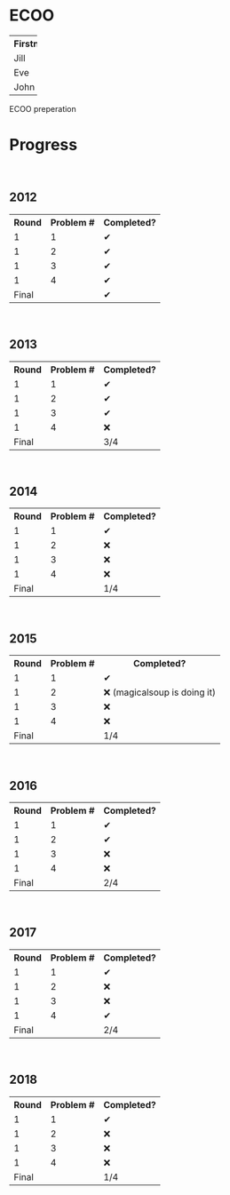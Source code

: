 <h1>ECOO</h1>
 

<table style="width:10%">
  <tr>
    <th>Firstname</th>
    <th>Lastname</th> 
    <th>Age</th>
  </tr>
  <tr>
    <td>Jill</td>
    <td>Smith</td>
    <td>50</td>
  </tr>
  <tr>
    <td>Eve</td>
    <td>Jackson</td>
    <td>94</td>
  </tr>
  <tr>
    <td>John</td>
    <td>Doe</td>
    <td>80</td>
  </tr>
</table>


ECOO preperation

<h1>Progress</h1>

<br>

<h2>2012</h2>

<table class="tg">
  <tr>
    <th class="tg-yw4l"><b>Round</b></th>
    <th class="tg-yw4l"><b>Problem #</b></th>
    <th class="tg-yw4l"><b>Completed?</b></th>
  </tr>
  <tr>
    <td class="tg-yw4l">1</td>
    <td class="tg-yw4l">1</td>
    <td class="tg-yw4l">✔ </td>
  </tr>
  <tr>
    <td class="tg-yw4l">1</td>
    <td class="tg-yw4l">2</td>
    <td class="tg-yw4l">✔ </td>
  </tr>
  <tr>
    <td class="tg-yw4l">1</td>
    <td class="tg-yw4l">3</td>
    <td class="tg-yw4l">✔ </td>
  </tr>
  <tr>
    <td class="tg-yw4l">1</td>
    <td class="tg-yw4l">4</td>
    <td class="tg-yw4l">✔ </td>
  </tr>
  <tr>
    <td class="tg-yw4l">Final</td>
    <td class="tg-yw4l"></td>
    <td class="tg-yw4l">✔</td>
</table>

<br>

<h2>2013</h2>

<table class="tg">
  <tr>
    <th class="tg-yw4l"><b>Round</b></th>
    <th class="tg-yw4l"><b>Problem #</b></th>
    <th class="tg-yw4l"><b>Completed?</b></th>
  </tr>
  <tr>
    <td class="tg-yw4l">1</td>
    <td class="tg-yw4l">1</td>
    <td class="tg-yw4l">✔ </td>
  </tr>
  <tr>
    <td class="tg-yw4l">1</td>
    <td class="tg-yw4l">2</td>
    <td class="tg-yw4l">✔</td>
  </tr>
  <tr>
    <td class="tg-yw4l">1</td>
    <td class="tg-yw4l">3</td>
    <td class="tg-yw4l">✔</td>
  </tr>
  <tr>
    <td class="tg-yw4l">1</td>
    <td class="tg-yw4l">4</td>
    <td class="tg-yw4l">❌</td>
  </tr>
  <tr>
    <td class="tg-yw4l">Final</td>
    <td class="tg-yw4l"></td>
    <td class="tg-yw4l">3/4</td>
</table>

<br>

<h2>2014</h2>

<table class="tg">
  <tr>
    <th class="tg-yw4l"><b>Round</b></th>
    <th class="tg-yw4l"><b>Problem #</b></th>
    <th class="tg-yw4l"><b>Completed?</b></th>
  </tr>
  <tr>
    <td class="tg-yw4l">1</td>
    <td class="tg-yw4l">1</td>
    <td class="tg-yw4l">✔ </td>
  </tr>
  <tr>
    <td class="tg-yw4l">1</td>
    <td class="tg-yw4l">2</td>
    <td class="tg-yw4l">❌</td>
  </tr>
  <tr>
    <td class="tg-yw4l">1</td>
    <td class="tg-yw4l">3</td>
    <td class="tg-yw4l">❌</td>
  </tr>
  <tr>
    <td class="tg-yw4l">1</td>
    <td class="tg-yw4l">4</td>
    <td class="tg-yw4l">❌</td>
  </tr>
  <tr>
    <td class="tg-yw4l">Final</td>
    <td class="tg-yw4l"></td>
    <td class="tg-yw4l">1/4</td>
</table>

<br>

<h2>2015</h2>
<table class="tg">
  <tr>
    <th class="tg-yw4l"><b>Round</b></th>
    <th class="tg-yw4l"><b>Problem #</b></th>
    <th class="tg-yw4l"><b>Completed?</b></th>
  </tr>
  <tr>
    <td class="tg-yw4l">1</td>
    <td class="tg-yw4l">1</td>
    <td class="tg-yw4l">✔ </td>
  </tr>
  <tr>
    <td class="tg-yw4l">1</td>
    <td class="tg-yw4l">2</td>
    <td class="tg-yw4l">❌ (magicalsoup is doing it)</td>
  </tr>
  <tr>
    <td class="tg-yw4l">1</td>
    <td class="tg-yw4l">3</td>
    <td class="tg-yw4l">❌</td>
  </tr>
  <tr>
    <td class="tg-yw4l">1</td>
    <td class="tg-yw4l">4</td>
    <td class="tg-yw4l">❌</td>
  </tr>
  <tr>
    <td class="tg-yw4l">Final</td>
    <td class="tg-yw4l"></td>
    <td class="tg-yw4l">1/4</td>
</table>

<br>

<h2>2016</h2>
<table class="tg">
  <tr>
    <th class="tg-yw4l"><b>Round</b></th>
    <th class="tg-yw4l"><b>Problem #</b></th>
    <th class="tg-yw4l"><b>Completed?</b></th>
  </tr>
  <tr>
    <td class="tg-yw4l">1</td>
    <td class="tg-yw4l">1</td>
    <td class="tg-yw4l">✔</td>
  </tr>
  <tr>
    <td class="tg-yw4l">1</td>
    <td class="tg-yw4l">2</td>
    <td class="tg-yw4l">✔</td>
  </tr>
  <tr>
    <td class="tg-yw4l">1</td>
    <td class="tg-yw4l">3</td>
    <td class="tg-yw4l">❌</td>
  </tr>
  <tr>
    <td class="tg-yw4l">1</td>
    <td class="tg-yw4l">4</td>
    <td class="tg-yw4l">❌</td>
  </tr>
  <tr>
    <td class="tg-yw4l">Final</td>
    <td class="tg-yw4l"></td>
    <td class="tg-yw4l">2/4</td>
</table>

<br>

<h2>2017</h2>
<table class="tg">
  <tr>
    <th class="tg-yw4l"><b>Round</b></th>
    <th class="tg-yw4l"><b>Problem #</b></th>
    <th class="tg-yw4l"><b>Completed?</b></th>
  </tr>
  <tr>
    <td class="tg-yw4l">1</td>
    <td class="tg-yw4l">1</td>
    <td class="tg-yw4l">✔</td>
  </tr>
  <tr>
    <td class="tg-yw4l">1</td>
    <td class="tg-yw4l">2</td>
    <td class="tg-yw4l">❌</td>
  </tr>
  <tr>
    <td class="tg-yw4l">1</td>
    <td class="tg-yw4l">3</td>
    <td class="tg-yw4l">❌</td>
  </tr>
  <tr>
    <td class="tg-yw4l">1</td>
    <td class="tg-yw4l">4</td>
    <td class="tg-yw4l">✔</td>
  </tr>
  <tr>
    <td class="tg-yw4l">Final</td>
    <td class="tg-yw4l"></td>
    <td class="tg-yw4l">2/4</td>
</table>

<br>

<h2>2018</h2>
<table class="tg">
  <tr>
    <th class="tg-yw4l"><b>Round</b></th>
    <th class="tg-yw4l"><b>Problem #</b></th>
    <th class="tg-yw4l"><b>Completed?</b></th>
  </tr>
  <tr>
    <td class="tg-yw4l">1</td>
    <td class="tg-yw4l">1</td>
    <td class="tg-yw4l">✔</td>
  </tr>
  <tr>
    <td class="tg-yw4l">1</td>
    <td class="tg-yw4l">2</td>
    <td class="tg-yw4l">❌</td>
  </tr>
  <tr>
    <td class="tg-yw4l">1</td>
    <td class="tg-yw4l">3</td>
    <td class="tg-yw4l">❌</td>
  </tr>
  <tr>
    <td class="tg-yw4l">1</td>
    <td class="tg-yw4l">4</td>
    <td class="tg-yw4l">❌</td>
  </tr>
  <tr>
    <td class="tg-yw4l">Final</td>
    <td class="tg-yw4l"></td>
    <td class="tg-yw4l">1/4</td>
</table>



